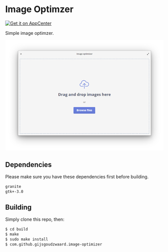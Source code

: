 # Image Optimzer
[![Get it on AppCenter](https://appcenter.elementary.io/badge.svg)](https://appcenter.elementary.io/com.github.gijsgoudzwaard.image-optimizer)

Simple image optimzer.

![Screenshot](data/screenshots/welcome-screen.png)

## Dependencies

Please make sure you have these dependencies first before building.

```
granite
gtk+-3.0
```

## Building

Simply clone this repo, then:

```
$ cd build
$ make
$ sudo make install
$ com.github.gijsgoudzwaard.image-optimizer
```